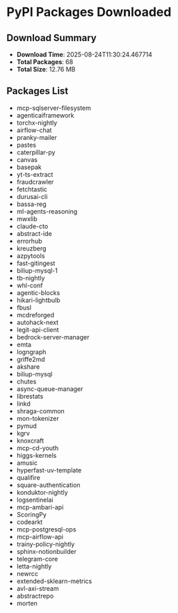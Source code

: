 # PyPI Packages Downloaded

## Download Summary
- **Download Time**: 2025-08-24T11:30:24.467714
- **Total Packages**: 68
- **Total Size**: 12.76 MB

## Packages List
- mcp-sqlserver-filesystem
- agenticaiframework
- torchx-nightly
- airflow-chat
- pranky-mailer
- pastes
- caterpillar-py
- canvas
- basepak
- yt-ts-extract
- fraudcrawler
- fetchtastic
- durusai-cli
- bassa-reg
- ml-agents-reasoning
- mwxlib
- claude-cto
- abstract-ide
- errorhub
- kreuzberg
- azpytools
- fast-gitingest
- biliup-mysql-1
- tb-nightly
- whl-conf
- agentic-blocks
- hikari-lightbulb
- fbusl
- mcdreforged
- autohack-next
- legit-api-client
- bedrock-server-manager
- emta
- logngraph
- griffe2md
- akshare
- biliup-mysql
- chutes
- async-queue-manager
- librestats
- linkd
- shraga-common
- mon-tokenizer
- pymud
- kgrv
- knoxcraft
- mcp-cd-youth
- higgs-kernels
- amusic
- hyperfast-uv-template
- qualifire
- square-authentication
- konduktor-nightly
- logsentinelai
- mcp-ambari-api
- ScoringPy
- codearkt
- mcp-postgresql-ops
- mcp-airflow-api
- trainy-policy-nightly
- sphinx-notionbuilder
- telegram-core
- letta-nightly
- newrcc
- extended-sklearn-metrics
- avl-axi-stream
- abstractrepo
- morten
